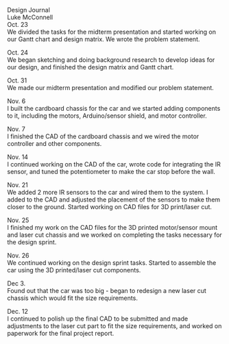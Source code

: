 Design Journal  
Luke McConnell  
Oct. 23  
We divided the tasks for the midterm presentation and started working on our Gantt chart and design matrix. We wrote the problem statement.   
  
Oct. 24  
We began sketching and doing background research to develop ideas for our design, and finished the design matrix and Gantt chart.   
  
Oct. 31  
We made our midterm presentation and modified our problem statement.   
  
Nov. 6  
I built the cardboard chassis for the car and we started adding components to it, including the motors, Arduino/sensor shield, and motor controller.   
  
Nov. 7  
I finished the CAD of the cardboard chassis and we wired the motor controller and other components.   
  
Nov. 14  
I continued working on the CAD of the car, wrote code for integrating the IR sensor, and tuned the potentiometer to make the car stop before the wall.   
  
Nov. 21  
We added 2 more IR sensors to the car and wired them to the system. I added to the CAD and adjusted the placement of the sensors to make them closer to the ground. Started working on CAD files for 3D print/laser cut.   
  
Nov. 25  
I finished my work on the CAD files for the 3D printed motor/sensor mount and laser cut chassis and we worked on completing the tasks necessary for the design sprint.   
  
Nov. 26  
We continued working on the design sprint tasks. Started to assemble the car using the 3D printed/laser cut components.  
  
Dec 3.  
Found out that the car was too big - began to redesign a new laser cut chassis which would fit the size requirements.  
  
Dec. 12  
I continued to polish up the final CAD to be submitted and made adjustments to the laser cut part to fit the size requirements, and worked on paperwork for the final project report. 

